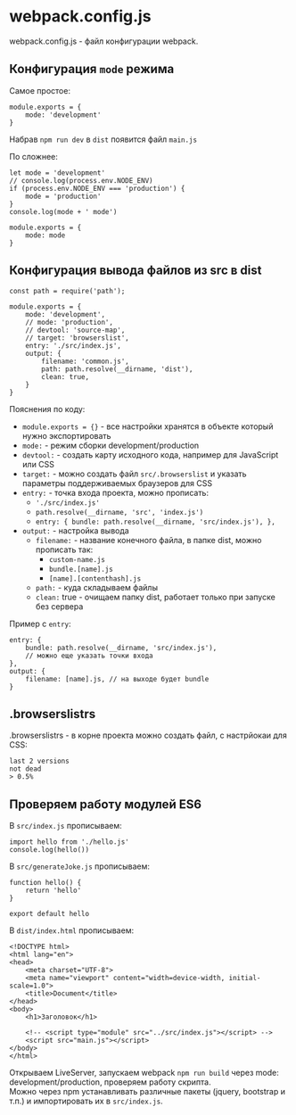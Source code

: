 # webpack.config.js
webpack.config.js - файл конфигурации webpack.

## Конфигурация `mode` режима
Самое простое:

    module.exports = {
        mode: 'development'
    }

Набрав `npm run dev` в `dist` появится файл `main.js`

По сложнее:

    let mode = 'development'
    // console.log(process.env.NODE_ENV)
    if (process.env.NODE_ENV === 'production') {
        mode = 'production'
    }
    console.log(mode + ' mode')

    module.exports = {
        mode: mode
    }

## Конфигурация вывода файлов из src в dist

    const path = require('path');

    module.exports = {
        mode: 'development',
        // mode: 'production',
        // devtool: 'source-map',
        // target: 'browserslist',
        entry: './src/index.js',
        output: {
            filename: 'common.js',
            path: path.resolve(__dirname, 'dist'),
            clean: true,
        }
    }

Пояснения по коду:
- `module.exports = {}` - все настройки хранятся в объекте который нужно экспортировать
- `mode:` - режим сборки development/production
- `devtool:` - создать карту исходного кода, например для JavaScript или CSS
- `target:` - можно создать файл `src/.browserslist` и указать параметры поддерживаемых браузеров для CSS
- `entry:` - точка входа проекта, можно прописать:
    - `'./src/index.js'`
    - `path.resolve(__dirname, 'src', 'index.js')`
    - `entry: { bundle: path.resolve(__dirname, 'src/index.js'), },`
- `output:` - настройка вывода
    - `filename:` - название конечного файла, в папке dist, можно прописать так:
        - `custom-name.js`
        - `bundle.[name].js`
        - `[name].[contenthash].js`
    - `path:` - куда складываем файлы
    - `clean:` true - очищаем папку dist, работает только при запуске без сервера

Пример с `entry`:

    entry: {
        bundle: path.resolve(__dirname, 'src/index.js'),
        // можно еще указать точки входа
    },
    output: {
        filename: [name].js, // на выходе будет bundle
    }

## .browserslistrs
.browserslistrs - в корне проекта можно создать файл, с настрйокаи для CSS:

    last 2 versions
    not dead
    > 0.5%

## Проверяем работу модулей ES6
В `src/index.js` прописываем:

    import hello from './hello.js'
    console.log(hello())

В `src/generateJoke.js` прописываем:

    function hello() {
        return 'hello'
    }

    export default hello

В `dist/index.html` прописываем:

    <!DOCTYPE html>
    <html lang="en">
    <head>
        <meta charset="UTF-8">
        <meta name="viewport" content="width=device-width, initial-scale=1.0">
        <title>Document</title>
    </head>
    <body>
        <h1>Заголовок</h1>

        <!-- <script type="module" src="../src/index.js"></script> -->
        <script src="main.js"></script>
    </body>
    </html>

Открываем LiveServer, запускаем webpack `npm run build` через mode: development/production, проверяем работу скрипта.  
Можно через npm устанавливать различные пакеты (jquery, bootstrap и т.п.) и импортировать их в `src/index.js`.  
